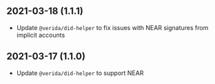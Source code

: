 
2021-03-18 (1.1.1)
--------------------

- Update `@verida/did-helper` to fix issues with NEAR signatures from implicit accounts


2021-03-17 (1.1.0)
--------------------

- Update `@verida/did-helper` to support NEAR